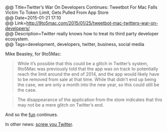 @@ Title=Twitter’s War On Developers Continues: Tweetbot For Mac Falls Victim To Token Limit, Gets Pulled From App Store  
@@ Date=2015-01-21 17:10  
@@ Link=http://9to5mac.com/2015/01/25/tweetbot-mac-twitters-war-on-developers/  
@@ Description=Twitter really knows how to treat its third party developer ecosystem.  
@@ Tags=development, developers, twitter, business, social media  

Mike Beasley, for 9to5Mac: 
>While it’s possible that this could be a glitch in Twitter’s system, 9to5Mac was previously told that the app was on track to potentially reach the limit around the end of 2014, and the app would likely have to be removed from sale at that time. While that didn’t end up being the case, we are only a month into the new year, so this could still be the case.

>The disappearance of the application from the store indicates that this may not be a mere glitch on Twitter’s end.

And so the [fun](http://www.imore.com/why-twitters-new-token-limits-causes-tapbots-remove-twitter-mac-alpha-download-link) continues. 

In other news: [screw you Twitter](https://blog.twitter.com/2010/evolving-ecosystem).
